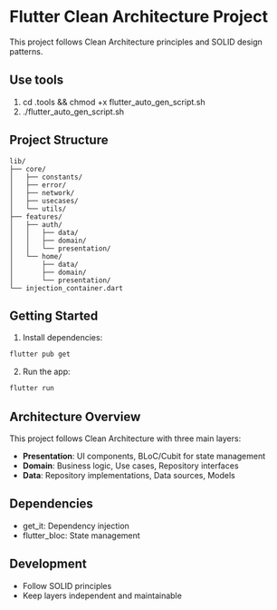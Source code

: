 # Flutter Clean Architecture Project

This project follows Clean Architecture principles and SOLID design patterns.

## Use tools

1. cd .tools && chmod +x flutter_auto_gen_script.sh
2. ./flutter_auto_gen_script.sh


## Project Structure

```
lib/
├── core/
│   ├── constants/
│   ├── error/
│   ├── network/
│   ├── usecases/
│   └── utils/
├── features/
│   ├── auth/
│   │   ├── data/
│   │   ├── domain/
│   │   └── presentation/
│   └── home/
│       ├── data/
│       ├── domain/
│       └── presentation/
└── injection_container.dart
```

## Getting Started

1. Install dependencies:
```bash
flutter pub get
```

2. Run the app:
```bash
flutter run
```

## Architecture Overview

This project follows Clean Architecture with three main layers:

- **Presentation**: UI components, BLoC/Cubit for state management
- **Domain**: Business logic, Use cases, Repository interfaces
- **Data**: Repository implementations, Data sources, Models

## Dependencies

- get_it: Dependency injection
- flutter_bloc: State management

## Development

- Follow SOLID principles
- Keep layers independent and maintainable
